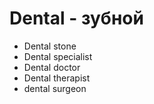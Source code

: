 # Dental - зубной




- Dental stone
- Dental specialist
- Dental doctor
- Dental therapist
- dental surgeon